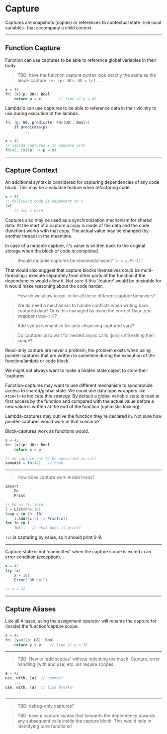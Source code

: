 # Capture

Captures are snapshots (copies) or references to contextual state -like local variables- that accompany a child context.

---

## Function Capture

Function can use captures to be able to reference global variables in their body.

> TBD: have the function capture syntax look exactly the same as the block-capture. `fn: (p: U8): U8 = [c] ...`

```csharp
x = 42
fn: [x](p: U8): Bool
    return p = x        // true if p = 42
```

Lambda's can use captures to be able to reference data in their vicinity to use during execution of the lambda.

```csharp
fn: (p: U8, predicate: Fn<(U8): Bool>)
    if predicate(p)
        ...

x = 42
// lambda captures x to compare with
fn(42, [x](p) -> p = x)
```

---

## Capture Context

An additional syntax is considered for capturing dependencies of any code block. This may be a valuable feature when refactoring code.

```csharp
v = 42
// following code is dependent on v
[v]
    // use v here
```

Captures also may be used as a synchronization mechanism for shared data. At the start of a capture a copy is made of the data and the code (function) works with that copy. The actual value may be changed (by another thread) in the meantime.

In case of a mutable capture, it's value is written back to the original storage when the block of code is completed.

> Should mutable captures be renamed/aliased? `[x = y.Ptr()]`

That would also suggest that capture blocks themselves could be multi-threading / execute separately from other parts of the function if the dependencies would allow it. Not sure if this 'feature' would be desirable for it would make reasoning about the code harder.

> How do we allow to opt-in for all these different capture behaviors?

> We do need a mechanism to handle conflicts when writing back captured data? Or is this managed by using the correct Data type wrapper (`Atom<T>`)?

> Add syntax/semantics for auto-disposing captured vars?

> Do captures also wait for nested async calls (join) until exiting their scope?

Read-only capture are never a problem, the problem exists when using pointer-captures that are written to sometime during the execution of the function/lambda or code block.

We might not always want to make a hidden state object to store their 'captures'.

Function-captures may want to use different mechanism to synchronize access to shared/global state. We could use data type wrappers like `Atom<T>` to indicate this strategy. By default a global variable state is read at first access by the function and compared with the actual value before a new value is written at the end of the function (optimistic locking).

Lambda-captures may outlive the function they're declared in. Not sure how pointer-captures would work in that scenario?

Block-captures work as functions would.

```csharp
x = 42
fn: [x](p: U8): Bool
    return x = p

// no capture has to be specified in call
sameAsX = fn(42)   // true
```

---

> How does capture work inside loops?

```csharp
import
    Fn
    Print

// Fn => (): Void
l = List<Fn>(10)
loop c in [0..10]
    l.Add([c]() -> Print(c))
for fn in l
    fn();   // what does it print?
```

`[c]` is capturing by value, so it should print 0-9.

---

Capture state is not 'committed' when the capture scope is exited in an error condition (exception).

```csharp
x = 42
try [x]
    x = 101
    Error("Oh no!")

// x = 42
```

---

## Capture Aliases

Like all Aliases, using the assignment operator will rename the capture for (inside) the function/capture scope.

```csharp
x = 42
fn: [y=x](p: U8): Bool
    return y = p    // true if p = 42
```

---

> TBD: How to 'add scopes' without indenting too much. Capture, error handling (with and use) etc. als require scopes.

```csharp
a = 42
use, with, [a]  // commas?
    ...
use; with; [a]  // line breaks?
    ...
```

---

> TBD: debug-only captures?

> TBD: have a capture syntax that forwards the dependency towards any subsequent calls inside the capture block. This would help in identifying pure functions?
